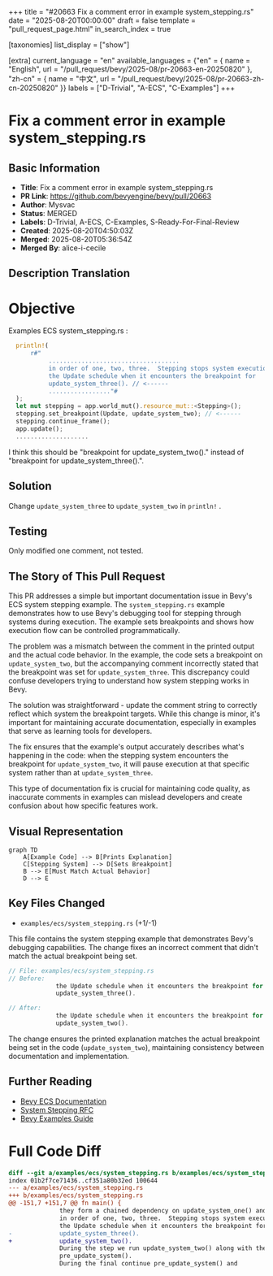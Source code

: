+++
title = "#20663 Fix a comment error in example system_stepping.rs"
date = "2025-08-20T00:00:00"
draft = false
template = "pull_request_page.html"
in_search_index = true

[taxonomies]
list_display = ["show"]

[extra]
current_language = "en"
available_languages = {"en" = { name = "English", url = "/pull_request/bevy/2025-08/pr-20663-en-20250820" }, "zh-cn" = { name = "中文", url = "/pull_request/bevy/2025-08/pr-20663-zh-cn-20250820" }}
labels = ["D-Trivial", "A-ECS", "C-Examples"]
+++

# Fix a comment error in example system_stepping.rs

## Basic Information
- **Title**: Fix a comment error in example system_stepping.rs
- **PR Link**: https://github.com/bevyengine/bevy/pull/20663
- **Author**: Mysvac
- **Status**: MERGED
- **Labels**: D-Trivial, A-ECS, C-Examples, S-Ready-For-Final-Review
- **Created**: 2025-08-20T04:50:03Z
- **Merged**: 2025-08-20T05:36:54Z
- **Merged By**: alice-i-cecile

## Description Translation
# Objective

Examples ECS system_stepping.rs :

```rust
  println!(
      r#"
           ....................................
           in order of one, two, three.  Stepping stops system execution in
           the Update schedule when it encounters the breakpoint for
           update_system_three(). // <------
           ................."#
  );
  let mut stepping = app.world_mut().resource_mut::<Stepping>();
  stepping.set_breakpoint(Update, update_system_two); // <------
  stepping.continue_frame();
  app.update();
  ....................
```

I think this should be "breakpoint for update_system_two()." instead of "breakpoint for update_system_three().".

## Solution

Change `update_system_three` to `update_system_two` in `println!` .

## Testing

Only modified one comment, not tested.

## The Story of This Pull Request

This PR addresses a simple but important documentation issue in Bevy's ECS system stepping example. The `system_stepping.rs` example demonstrates how to use Bevy's debugging tool for stepping through systems during execution. The example sets breakpoints and shows how execution flow can be controlled programmatically.

The problem was a mismatch between the comment in the printed output and the actual code behavior. In the example, the code sets a breakpoint on `update_system_two`, but the accompanying comment incorrectly stated that the breakpoint was set for `update_system_three`. This discrepancy could confuse developers trying to understand how system stepping works in Bevy.

The solution was straightforward - update the comment string to correctly reflect which system the breakpoint targets. While this change is minor, it's important for maintaining accurate documentation, especially in examples that serve as learning tools for developers.

The fix ensures that the example's output accurately describes what's happening in the code: when the stepping system encounters the breakpoint for `update_system_two`, it will pause execution at that specific system rather than at `update_system_three`.

This type of documentation fix is crucial for maintaining code quality, as inaccurate comments in examples can mislead developers and create confusion about how specific features work.

## Visual Representation

```mermaid
graph TD
    A[Example Code] --> B[Prints Explanation]
    C[Stepping System] --> D[Sets Breakpoint]
    B --> E[Must Match Actual Behavior]
    D --> E
```

## Key Files Changed

- `examples/ecs/system_stepping.rs` (+1/-1)

This file contains the system stepping example that demonstrates Bevy's debugging capabilities. The change fixes an incorrect comment that didn't match the actual breakpoint being set.

```rust
// File: examples/ecs/system_stepping.rs
// Before:
             the Update schedule when it encounters the breakpoint for
             update_system_three().

// After:
             the Update schedule when it encounters the breakpoint for
             update_system_two().
```

The change ensures the printed explanation matches the actual breakpoint being set in the code (`update_system_two`), maintaining consistency between documentation and implementation.

## Further Reading

- [Bevy ECS Documentation](https://bevyengine.org/learn/book/ecs/)
- [System Stepping RFC](https://github.com/bevyengine/bevy/discussions/1680)
- [Bevy Examples Guide](https://github.com/bevyengine/bevy/blob/main/examples/README.md)

# Full Code Diff
```diff
diff --git a/examples/ecs/system_stepping.rs b/examples/ecs/system_stepping.rs
index 01b2f7ce71436..cf351a80b32ed 100644
--- a/examples/ecs/system_stepping.rs
+++ b/examples/ecs/system_stepping.rs
@@ -151,7 +151,7 @@ fn main() {
              they form a chained dependency on update_system_one() and run
              in order of one, two, three.  Stepping stops system execution in
              the Update schedule when it encounters the breakpoint for
-             update_system_three().
+             update_system_two().
              During the step we run update_system_two() along with the
              pre_update_system().
              During the final continue pre_update_system() and
```